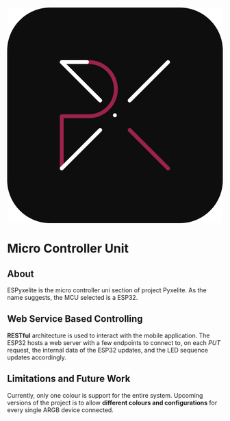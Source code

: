 <div style="text-align:center">

![icon](img/icon.png ':size=25%')

</div>

# Micro Controller Unit

## About

ESPyxelite is the micro controller uni section of project Pyxelite. As the name suggests, the MCU selected is a ESP32.

## Web Service Based Controlling

**RESTful** architecture is used to interact with the mobile application. The ESP32 hosts a web server with a few endpoints to connect to, on each *PUT* request, the internal data of the ESP32 updates, and the LED sequence updates accordingly.

## Limitations and Future Work

Currently, only one colour is support for the entire system. Upcoming versions of the project is to allow **different colours and configurations** for every single ARGB device connected.